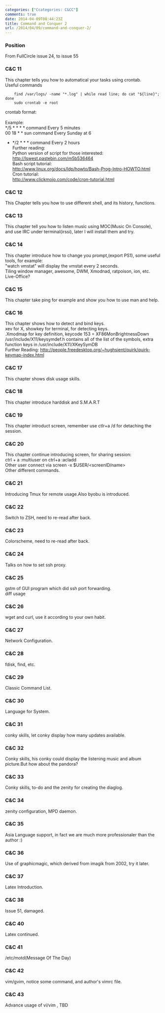 ```yaml
---
categories: ["Ccategories: C&CC"]
comments: true
date: 2014-04-09T08:44:23Z
title: Command and Conquer 2
url: /2014/04/09/command-and-conquer-2/
---
```


### Position
From FullCircle issue 24, to issue 55
### C&C 11
This chapter tells you how to automatical your tasks using crontab.    
Useful commands

```
	find /var/logs/ -name "*.log" | while read line; do cat "${line}"; done
	sudo crontab -e root

```
crontab format:     
<minute><hour><day><month><day of week><command>    
Example:     
*/5 * * * * command     Every 5 minutes    
00 18 * * sun command   Every Sunday at 6     
* */2 * * * command     Every 2 hours    
Further reading:    
Python version of script for those interested:     
http://lswest.pastebin.com/m5b536464    
Bash script tutorial:    
http://www.linux.org/docs/ldp/howto/Bash-Prog-Intro-HOWTO.html    
Cron tutorial:     
http://www.clickmojo.com/code/cron-tutorial.html    
### C&C 12
This Chapter tells you how to use different shell, and its history, functions.    
### C&C 13
This chapter tell you how to listen music using MOC(Music On Console), and use IRC under terminal(irssi), later I will install them and try.     
### C&C 14
This chapter introduce how to change you prompt,(export PS1), some useful tools, for example:    
"watch vmstat" will display the vmstat every 2 seconds.     
Tiling window manager, awesome, DWM, Xmodnad, ratpoison, ion, etc.     
Live-Office?     
### C&C 15
This chapter take ping for example and show you how to use man and help.     
### C&C 16
This chapter shows how to detect and bind keys.    
xev for X, showkey for terminal, for detecting keys.    
.Xmodmap for key definition,    keycode 153 = XF86MonBrightnessDown    
/usr/include/X11/keysymdef.h contains all of the list of the symbols, extra function keys in /usr/include/X11/XKeySymDB    
Further Reading: http://people.freedesktop.org/~hughsient/quirk/quirk-keymap-index.html    
### C&C 17
This chapter shows disk usage skills.    
### C&C 18
This chapter introduce harddisk and S.M.A.R.T    
### C&C 19
This chapter introduct screen, remember use ctlr+a /d for detaching the session.    
### C&C 20
This chapter continue introducing screen, for sharing session:    
ctrl + a :multiuser on ctrl+a :acladd <ruser>    
Other user connect via screen -x $USER/<screenID/name>    
Other different commands.    
### C&C 21
Introducing Tmux for remote usage.Also byobu is introduced.    
### C&C 22
Switch to ZSH, need to re-read after back.    
### C&C 23
Colorscheme, need to re-read after back.     
### C&C 24
Talks on how to set ssh proxy.     
### C&C 25
gstm of GUI program which did ssh port forwarding.     
diff usage    
### C&C 26
wget and curl, use it according to your own habit.     
### C&C 27
Network Configuration.    
### C&C 28
fdisk, find, etc.     
### C&C 29
Classic Command List.    
### C&C 30
Language for System.     
### C&C 31
conky skills, let conky display how many updates available.     
### C&C 32
Conky skills, his conky could display the listening music and album picture.But how about the pandora?     
### C&C 33
Conky skills, to-do and the zenity for creating the diaglog.    
### C&C 34
zenity configuration, MPD daemon.     
### C&C 35
Asia Language support, in fact we are much more professionaler than the author :)     
### C&C 36
Use of graphicmagic, which derived from imagik from 2002, try it later.    
### C&C 37
Latex Introduction.    
### C&C 38
Issue 51, damaged.    
### C&C 40
Latex continued.     
### C&C 41
/etc/motd(Message Of The Day)     
### C&C 42
vim/gvim, notice some command, and author's vimrc file.     
### C&C 43
Advance usage of vi/vim , TBD    
